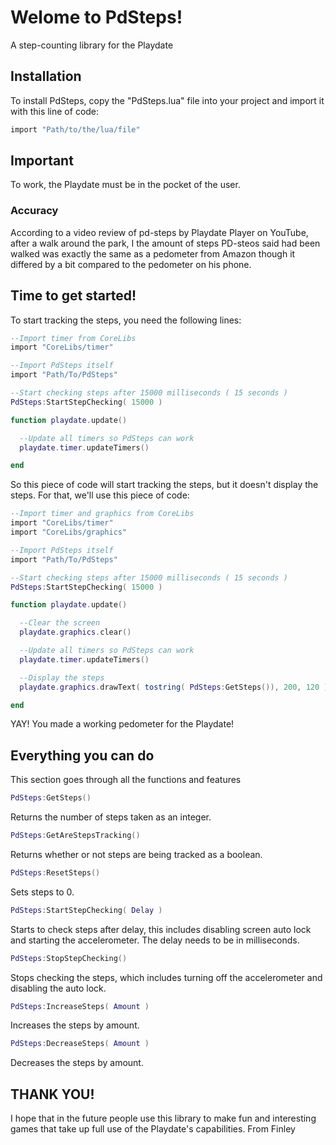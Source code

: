 # Welome to PdSteps!
A step-counting library for the Playdate

## Installation
To install PdSteps, copy the "PdSteps.lua" file into your project and import it with this line of code:

```lua
import "Path/to/the/lua/file"
```
## Important

To work, the Playdate must be in the pocket of the user.

### Accuracy

According to a video review of pd-steps by Playdate Player on YouTube, after a walk around the park, I
the amount of steps PD-steos said had been walked was exactly the same as a pedometer from Amazon though it differed by a bit compared to the pedometer on his phone.

## Time to get started!
To start tracking the steps, you need the following lines:

```lua
--Import timer from CoreLibs
import "CoreLibs/timer"

--Import PdSteps itself
import "Path/To/PdSteps"

--Start checking steps after 15000 milliseconds ( 15 seconds )
PdSteps:StartStepChecking( 15000 )

function playdate.update()

  --Update all timers so PdSteps can work
  playdate.timer.updateTimers()

end
```

So this piece of code will start tracking the steps, but it doesn't display the steps. For that, we'll use this piece of code:

```lua
--Import timer and graphics from CoreLibs
import "CoreLibs/timer"
import "CoreLibs/graphics"

--Import PdSteps itself
import "Path/To/PdSteps"

--Start checking steps after 15000 milliseconds ( 15 seconds )
PdSteps:StartStepChecking( 15000 )

function playdate.update()

  --Clear the screen
  playdate.graphics.clear()

  --Update all timers so PdSteps can work
  playdate.timer.updateTimers()

  --Display the steps
  playdate.graphics.drawText( tostring( PdSteps:GetSteps()), 200, 120 )

end
```

YAY! You made a working pedometer for the Playdate!

## Everything you can do
This section goes through all the functions and features


```lua
PdSteps:GetSteps()
```
Returns the number of steps taken as an integer.


```lua
PdSteps:GetAreStepsTracking()
```
Returns whether or not steps are being tracked as a boolean.


```lua
PdSteps:ResetSteps()
```
Sets steps to 0.


```lua
PdSteps:StartStepChecking( Delay )
```
Starts to check steps after delay, this includes disabling screen auto lock and starting the accelerometer. The delay needs to be in milliseconds.


```lua
PdSteps:StopStepChecking()
```
Stops checking the steps, which includes turning off the accelerometer and disabling the auto lock.


```lua
PdSteps:IncreaseSteps( Amount )
```
Increases the steps by amount.


```lua
PdSteps:DecreaseSteps( Amount )
```
Decreases the steps by amount.


## THANK YOU!

I hope that in the future people use this library to make fun and interesting games that take up full use of the Playdate's capabilities.
From Finley
